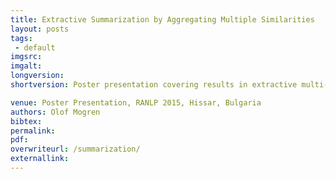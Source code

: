 ```yaml
---
title: Extractive Summarization by Aggregating Multiple Similarities
layout: posts
tags:
 - default
imgsrc: 
imgalt: 
longversion:
shortversion: Poster presentation covering results in extractive multi-document summarization. For more information, see <a  href="/publications">publications</a>.

venue: Poster Presentation, RANLP 2015, Hissar, Bulgaria
authors: Olof Mogren
bibtex: 
permalink:
pdf: 
overwriteurl: /summarization/
externallink: 
---
```


